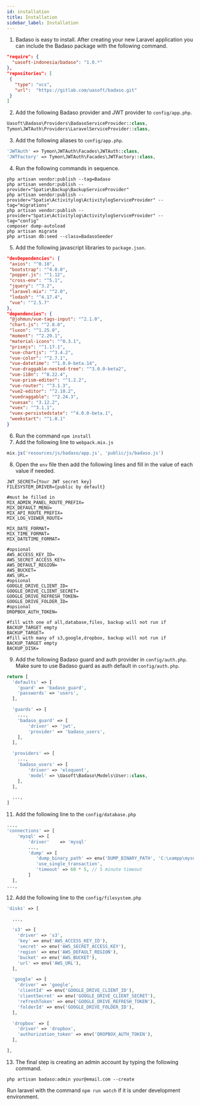 ```yaml
---
id: installation
title: Installation
sidebar_label: Installation
---
```


1. Badaso is easy to install. After creating your new Laravel application you can include the Badaso package with the following command.

```json
"require": {
  "uasoft-indonesia/badaso": "1.0.*"
},
"repositories": [
 {
   "type": "vcs",
   "url":  "https://gitlab.com/uasoft/badaso.git"
 }
]
```

2. Add the following Badaso provider and JWT provider to ```config/app.php```.

<!--DOCUSAURUS_CODE_TABS-->
<!--PHP-->
```php
Uasoft\Badaso\Providers\BadasoServiceProvider::class,
Tymon\JWTAuth\Providers\LaravelServiceProvider::class,
```

<!--END_DOCUSAURUS_CODE_TABS-->

3. Add the following aliases to ```config/app.php```.
<!--DOCUSAURUS_CODE_TABS-->
<!--PHP-->
```php
'JWTAuth' => Tymon\JWTAuth\Facades\JWTAuth::class,
'JWTFactory' => Tymon\JWTAuth\Facades\JWTFactory::class,
```
<!--END_DOCUSAURUS_CODE_TABS-->

4. Run the following commands in sequence.
```
php artisan vendor:publish --tag=Badaso
php artisan vendor:publish --provider="Spatie\Backup\BackupServiceProvider"
php artisan vendor:publish --provider="Spatie\Activitylog\ActivitylogServiceProvider" --tag="migrations"
php artisan vendor:publish --provider="Spatie\Activitylog\ActivitylogServiceProvider" --tag="config"
composer dump-autoload
php artisan migrate
php artisan db:seed --class=BadasoSeeder
```

5. Add the following javascript libraries to ```package.json```.
<!--DOCUSAURUS_CODE_TABS-->
<!--JSON-->
```json
"devDependencies": {
 "axios": "^0.18",
 "bootstrap": "^4.0.0",
 "popper.js": "^1.12",
 "cross-env": "^5.1",
 "jquery": "^3.2",
 "laravel-mix": "^2.0",
 "lodash": "^4.17.4",
 "vue": "^2.5.7"
},
"dependencies": {
 "@johmun/vue-tags-input": "^2.1.0",
 "chart.js": "^2.8.0",
 "luxon": "^1.25.0",
 "moment": "^2.29.1",
 "material-icons": "^0.3.1",
 "prismjs": "^1.17.1",
 "vue-chartjs": "^3.4.2",
 "vue-color": "^2.7.1",
 "vue-datetime": "^1.0.0-beta.14",
 "vue-draggable-nested-tree": "^3.0.0-beta2",
 "vue-i18n": "^8.22.4",
 "vue-prism-editor": "^1.2.2",
 "vue-router": "^3.1.3",
 "vue2-editor": "^2.10.2",
 "vuedraggable": "^2.24.3",
 "vuesax": "3.12.2",
 "vuex": "^3.1.1",
 "vuex-persistedstate": "^4.0.0-beta.1",
 "weekstart": "^1.0.1"
}
```
<!--END_DOCUSAURUS_CODE_TABS-->

6. Run the command ```npm install```
7. Add the following line to ```webpack.mix.js```
<!--DOCUSAURUS_CODE_TABS-->
<!--JavaScript-->
```js
mix.js('resources/js/badaso/app.js', 'public/js/badaso.js')
```
<!--END_DOCUSAURUS_CODE_TABS-->

8. Open the ```env``` file then add the following lines and fill in the value of each value if needed.
```
JWT_SECRET={Your JWT secret key}
FILESYSTEM_DRIVER={public by default}

#must be filled in
MIX_ADMIN_PANEL_ROUTE_PREFIX=
MIX_DEFAULT_MENU=
MIX_API_ROUTE_PREFIX=
MIX_LOG_VIEWER_ROUTE=

MIX_DATE_FORMAT=
MIX_TIME_FORMAT=
MIX_DATETIME_FORMAT=

#opsional
AWS_ACCESS_KEY_ID=
AWS_SECRET_ACCESS_KEY=
AWS_DEFAULT_REGION=
AWS_BUCKET=
AWS_URL=
#opsional
GOOGLE_DRIVE_CLIENT_ID=
GOOGLE_DRIVE_CLIENT_SECRET=
GOOGLE_DRIVE_REFRESH_TOKEN=
GOOGLE_DRIVE_FOLDER_ID=
#opsional
DROPBOX_AUTH_TOKEN=

#fill with one of all,database,files, backup will not run if BACKUP_TARGET empty
BACKUP_TARGET=
#fill with many of s3,google,dropbox, backup will not run if BACKUP_TARGET empty
BACKUP_DISK=
```

9. Add the following Badaso guard and auth provider in ```config/auth.php```. Make sure to use Badaso guard as auth default in ```config/auth.php```.
<!--DOCUSAURUS_CODE_TABS-->
<!--PHP-->
```php
return [
  'defaults' => [
    'guard' => 'badaso_guard',
    'passwords' => 'users',
  ],

  'guards' => [
    ...,
    'badaso_guard' => [
        'driver' => 'jwt',
        'provider' => 'badaso_users',
    ],
  ],

  'providers' => [
    ...,
    'badaso_users' => [
        'driver' => 'eloquent',
        'model' => \Uasoft\Badaso\Models\User::class,
    ],
  ],

  ...,
]
```
<!--END_DOCUSAURUS_CODE_TABS-->

11. Add the following line to the ```config/database.php```
<!--DOCUSAURUS_CODE_TABS-->
<!--PHP-->
```php
...,
'connections' => [
	'mysql' => [
		'driver'    => 'mysql'
		...,
		'dump' => [
		   'dump_binary_path' => env('DUMP_BINARY_PATH', 'C:\xampp\mysql\bin'),
		   'use_single_transaction',
		   'timeout' => 60 * 5, // 5 minute timeout
		]  
  ],
...,
```
<!--END_DOCUSAURUS_CODE_TABS-->

12. Add the following line to the ```config/filesystem.php```
<!--DOCUSAURUS_CODE_TABS-->
<!--PHP-->
```php
'disks' => [

  ...,

  's3' => [
    'driver' => 's3',
    'key' => env('AWS_ACCESS_KEY_ID'),
    'secret' => env('AWS_SECRET_ACCESS_KEY'),
    'region' => env('AWS_DEFAULT_REGION'),
    'bucket' => env('AWS_BUCKET'),
    'url' => env('AWS_URL'),
  ],

  'google' => [
    'driver' => 'google',
    'clientId' => env('GOOGLE_DRIVE_CLIENT_ID'),
    'clientSecret' => env('GOOGLE_DRIVE_CLIENT_SECRET'),
    'refreshToken' => env('GOOGLE_DRIVE_REFRESH_TOKEN'),
    'folderId' => env('GOOGLE_DRIVE_FOLDER_ID'),
  ],

  'dropbox' => [
    'driver' => 'dropbox',
    'authorization_token' => env('DROPBOX_AUTH_TOKEN'),
  ],

],
```
<!--END_DOCUSAURUS_CODE_TABS-->

13. The final step is creating an admin account by typing the following command.
```
php artisan badaso:admin your@email.com --create
```
Run laravel with the command ```npm run watch``` if it is under development environment.